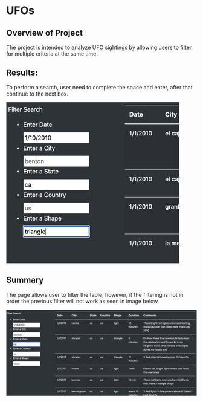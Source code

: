 # UFOs

## Overview of Project 

The project is intended to analyze UFO sightings by allowing users to filter for multiple criteria at the same time.

## Results: 

To perform a search, user need to complete the space and enter, after that continue to the next box.

![image](https://raw.githubusercontent.com/sergiocapacho/UFOs/main/images/Screen%20Shot%202021-01-20%20at%208.44.19%20PM.png)

## Summary 

The page allows user to filter the table, however, if the filtering is not in order the previous filter will not work as seen in image below

![image1](https://raw.githubusercontent.com/sergiocapacho/UFOs/main/images/Screen%20Shot%202021-01-20%20at%208.46.00%20PM.png)

